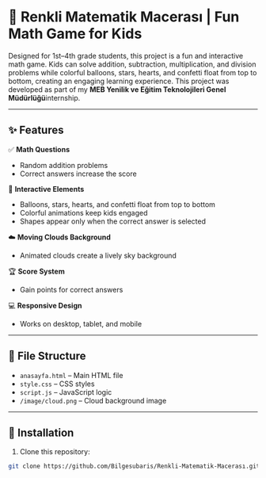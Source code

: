# 🎨 Renkli Matematik Macerası | Fun Math Game for Kids  

Designed for 1st–4th grade students, this project is a fun and interactive math game. Kids can solve addition, subtraction, multiplication, and division problems while colorful balloons, stars, hearts, and confetti float from top to bottom, creating an engaging learning experience. This project was developed as part of my **MEB Yenilik ve Eğitim Teknolojileri Genel Müdürlüğü**internship.

---

## ✨ Features  

✅ **Math Questions**  
- Random addition problems  
- Correct answers increase the score  

🎉 **Interactive Elements**  
- Balloons, stars, hearts, and confetti float from top to bottom  
- Colorful animations keep kids engaged  
- Shapes appear only when the correct answer is selected
  
☁️ **Moving Clouds Background**  
- Animated clouds create a lively sky background  

🏆 **Score System**  
- Gain points for correct answers  

💻 **Responsive Design**  
- Works on desktop, tablet, and mobile  

---

## 📁 File Structure  

- `anasayfa.html` – Main HTML file  
- `style.css` – CSS styles  
- `script.js` – JavaScript logic  
- `/image/cloud.png` – Cloud background image   

---

## 🚀 Installation  

1. Clone this repository:  
```bash
git clone https://github.com/Bilgesubaris/Renkli-Matematik-Macerası.git
